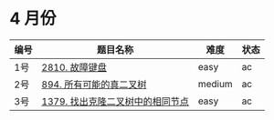 # 4 月份

**编号**|**题目名称**|**难度**|**状态**
--------|------------|--------|--------
1号|[2810. 故障键盘](./第1题%202810.%20故障键盘)|easy|ac
2号|[894. 所有可能的真二叉树](./第2题%20894.%20所有可能的真二叉树)|medium|ac
3号|[1379. 找出克隆二叉树中的相同节点](./第3题%201379.%20找出克隆二叉树中的相同节点)|easy|ac
